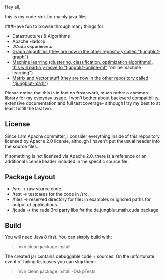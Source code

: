 Hey all,

this is my code-sink for mainly java files.

###Have fun to browse through many things for:

- Datastructures & Algorithms
- Apache Hadoop
- JCuda experiments
- [Graph algorithms (they are now in the other repository called "tjungblut-graph")](https://github.com/thomasjungblut/tjungblut-graph "Thomas' nifty graph lib")
- [Machine learning (clustering, classification, optimization algorithms), this will partially move to "tjungblut-online-ml"](https://github.com/thomasjungblut/tjungblut-online-ml) "online machine learning")
- [Matrix and Vector stuff (they are now in the other repository called "tjungblut-math")](https://github.com/thomasjungblut/tjungblut-math "Thomas' nifty math lib")

Please notice that this is in fact no framework, much rather a common library for my everyday usage. 
I won't bother about backward compatibility, extensive documentation and full test coverage- although I try my best to at least fulfill the last two.

License
-------

Since I am Apache committer, I consider everything inside of this repository 
licensed by Apache 2.0 license, although I haven't put the usual header into the source files.

If something is not licensed via Apache 2.0, there is a reference or an additional licence header included in the specific source file.

Package Layout
--------------

- /src -> raw source code.
- /test -> testcases for the code in /src.
- /files -> reserved directory for files in examples or ignored paths for output of applications.
- /jcuda -> the cuda 3rd party libs for the de.jungblut.math.cuda package

Build
-----

You will need Java 8 first.
You can simply build with:

> mvn clean package install

The created jar contains debuggable code + sources. On the unfortunate event of failing testcases you can skip them:
 
> mvn clean package install -DskipTests